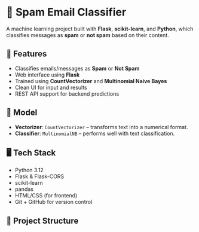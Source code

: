 # 📧 Spam Email Classifier

A machine learning project built with **Flask**, **scikit-learn**, and **Python**, which classifies messages as **spam** or **not spam** based on their content.

## 🚀 Features

- Classifies emails/messages as **Spam** or **Not Spam**
- Web interface using **Flask**
- Trained using **CountVectorizer** and **Multinomial Naive Bayes**
- Clean UI for input and results
- REST API support for backend predictions

## 🧠 Model

- **Vectorizer**: `CountVectorizer` – transforms text into a numerical format.
- **Classifier**: `MultinomialNB` – performs well with text classification.

## 🖥️ Tech Stack

- Python 3.12
- Flask & Flask-CORS
- scikit-learn
- pandas
- HTML/CSS (for frontend)
- Git + GitHub for version control

## 📁 Project Structure

